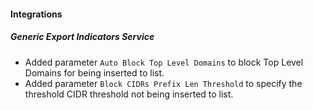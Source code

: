 
#### Integrations
##### Generic Export Indicators Service
- Added parameter `Auto Block Top Level Domains` to block Top Level Domains for being inserted to list.
- Added parameter `Block CIDRs Prefix Len Threshold` to specify the threshold CIDR threshold not being inserted to list.
